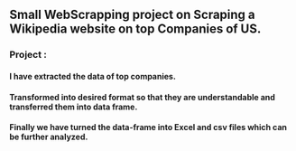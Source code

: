 

## Small WebScrapping project on Scraping a Wikipedia website on top Companies of US.

### Project :
#### I have extracted the data of top companies.

#### Transformed into desired format so that they are understandable and transferred them into data frame.

#### Finally we have turned the data-frame into Excel and csv files which can be further analyzed.
